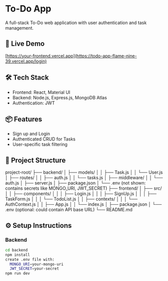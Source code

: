 # To-Do App

A full-stack To-Do web application with user authentication and task management.

## 🚀 Live Demo
[https://your-frontend.vercel.app](https://todo-app-flame-nine-39.vercel.app/login)

## 🛠 Tech Stack
- Frontend: React, Material UI
- Backend: Node.js, Express.js, MongoDB Atlas
- Authentication: JWT

## 📦 Features
- Sign up and Login
- Authenticated CRUD for Tasks
- User-specific task filtering

## 📂 Project Structure
project-root/
├── backend/
│   ├── models/
│   │   ├── Task.js
│   │   └── User.js
│   ├── routes/
│   │   ├── auth.js
│   │   └── tasks.js
│   ├── middleware/
│   │   └── auth.js
│   ├── server.js
│   ├── package.json
│   └── .env                 (not shown: contains secrets like MONGO_URI, JWT_SECRET)
├── frontend/
│   ├── src/
│   │   ├── components/
│   │   │   ├── Login.js
│   │   │   ├── SignUp.js
│   │   │   ├── TaskForm.js
│   │   │   └── TodoList.js
│   │   ├── contexts/
│   │   │   └── AuthContext.js
│   │   ├── App.js
│   │   └── index.js
│   ├── package.json
│   └── .env                 (optional: could contain API base URL)
└── README.md

## ⚙️ Setup Instructions

### Backend
```bash
cd backend
npm install
create .env file with:
  MONGO_URI=your-mongo-uri
  JWT_SECRET=your-secret
npm run dev
